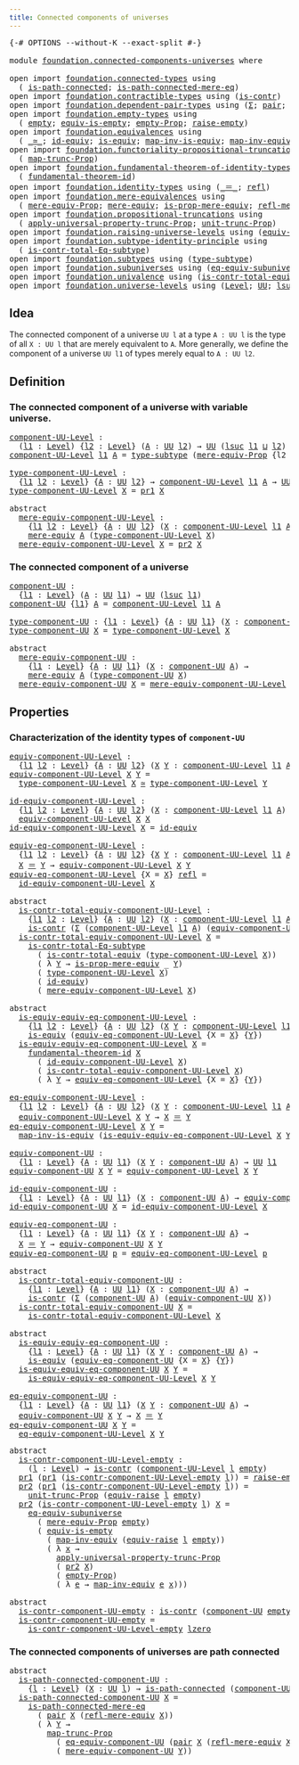 ```yaml
---
title: Connected components of universes
---
```


<pre class="Agda"><a id="59" class="Symbol">{-#</a> <a id="63" class="Keyword">OPTIONS</a> <a id="71" class="Pragma">--without-K</a> <a id="83" class="Pragma">--exact-split</a> <a id="97" class="Symbol">#-}</a>

<a id="102" class="Keyword">module</a> <a id="109" href="foundation.connected-components-universes.html" class="Module">foundation.connected-components-universes</a> <a id="151" class="Keyword">where</a>

<a id="158" class="Keyword">open</a> <a id="163" class="Keyword">import</a> <a id="170" href="foundation.connected-types.html" class="Module">foundation.connected-types</a> <a id="197" class="Keyword">using</a>
  <a id="205" class="Symbol">(</a> <a id="207" href="foundation.connected-types.html#1757" class="Function">is-path-connected</a><a id="224" class="Symbol">;</a> <a id="226" href="foundation.connected-types.html#2360" class="Function">is-path-connected-mere-eq</a><a id="251" class="Symbol">)</a>
<a id="253" class="Keyword">open</a> <a id="258" class="Keyword">import</a> <a id="265" href="foundation.contractible-types.html" class="Module">foundation.contractible-types</a> <a id="295" class="Keyword">using</a> <a id="301" class="Symbol">(</a><a id="302" href="foundation-core.contractible-types.html#1006" class="Function">is-contr</a><a id="310" class="Symbol">)</a>
<a id="312" class="Keyword">open</a> <a id="317" class="Keyword">import</a> <a id="324" href="foundation.dependent-pair-types.html" class="Module">foundation.dependent-pair-types</a> <a id="356" class="Keyword">using</a> <a id="362" class="Symbol">(</a><a id="363" href="foundation-core.dependent-pair-types.html#515" class="Record">Σ</a><a id="364" class="Symbol">;</a> <a id="366" href="foundation-core.dependent-pair-types.html#588" class="InductiveConstructor">pair</a><a id="370" class="Symbol">;</a> <a id="372" href="foundation-core.dependent-pair-types.html#605" class="Field">pr1</a><a id="375" class="Symbol">;</a> <a id="377" href="foundation-core.dependent-pair-types.html#617" class="Field">pr2</a><a id="380" class="Symbol">)</a>
<a id="382" class="Keyword">open</a> <a id="387" class="Keyword">import</a> <a id="394" href="foundation.empty-types.html" class="Module">foundation.empty-types</a> <a id="417" class="Keyword">using</a>
  <a id="425" class="Symbol">(</a> <a id="427" href="foundation-core.empty-types.html#1057" class="Datatype">empty</a><a id="432" class="Symbol">;</a> <a id="434" href="foundation-core.empty-types.html#2113" class="Function">equiv-is-empty</a><a id="448" class="Symbol">;</a> <a id="450" href="foundation-core.empty-types.html#2427" class="Function">empty-Prop</a><a id="460" class="Symbol">;</a> <a id="462" href="foundation.empty-types.html#1462" class="Function">raise-empty</a><a id="473" class="Symbol">)</a>
<a id="475" class="Keyword">open</a> <a id="480" class="Keyword">import</a> <a id="487" href="foundation.equivalences.html" class="Module">foundation.equivalences</a> <a id="511" class="Keyword">using</a>
  <a id="519" class="Symbol">(</a> <a id="521" href="foundation-core.equivalences.html#1621" class="Function Operator">_≃_</a><a id="524" class="Symbol">;</a> <a id="526" href="foundation-core.equivalences.html#2494" class="Function">id-equiv</a><a id="534" class="Symbol">;</a> <a id="536" href="foundation-core.equivalences.html#1556" class="Function">is-equiv</a><a id="544" class="Symbol">;</a> <a id="546" href="foundation-core.equivalences.html#4187" class="Function">map-inv-is-equiv</a><a id="562" class="Symbol">;</a> <a id="564" href="foundation-core.equivalences.html#5036" class="Function">map-inv-equiv</a><a id="577" class="Symbol">)</a>
<a id="579" class="Keyword">open</a> <a id="584" class="Keyword">import</a> <a id="591" href="foundation.functoriality-propositional-truncation.html" class="Module">foundation.functoriality-propositional-truncation</a> <a id="641" class="Keyword">using</a>
  <a id="649" class="Symbol">(</a> <a id="651" href="foundation.functoriality-propositional-truncation.html#1456" class="Function">map-trunc-Prop</a><a id="665" class="Symbol">)</a>
<a id="667" class="Keyword">open</a> <a id="672" class="Keyword">import</a> <a id="679" href="foundation.fundamental-theorem-of-identity-types.html" class="Module">foundation.fundamental-theorem-of-identity-types</a> <a id="728" class="Keyword">using</a>
  <a id="736" class="Symbol">(</a> <a id="738" href="foundation-core.fundamental-theorem-of-identity-types.html#1904" class="Function">fundamental-theorem-id</a><a id="760" class="Symbol">)</a>
<a id="762" class="Keyword">open</a> <a id="767" class="Keyword">import</a> <a id="774" href="foundation.identity-types.html" class="Module">foundation.identity-types</a> <a id="800" class="Keyword">using</a> <a id="806" class="Symbol">(</a><a id="807" href="foundation-core.identity-types.html#1865" class="Function Operator">_＝_</a><a id="810" class="Symbol">;</a> <a id="812" href="foundation-core.identity-types.html#1820" class="InductiveConstructor">refl</a><a id="816" class="Symbol">)</a>
<a id="818" class="Keyword">open</a> <a id="823" class="Keyword">import</a> <a id="830" href="foundation.mere-equivalences.html" class="Module">foundation.mere-equivalences</a> <a id="859" class="Keyword">using</a>
  <a id="867" class="Symbol">(</a> <a id="869" href="foundation.mere-equivalences.html#1301" class="Function">mere-equiv-Prop</a><a id="884" class="Symbol">;</a> <a id="886" href="foundation.mere-equivalences.html#1415" class="Function">mere-equiv</a><a id="896" class="Symbol">;</a> <a id="898" href="foundation.mere-equivalences.html#1538" class="Function">is-prop-mere-equiv</a><a id="916" class="Symbol">;</a> <a id="918" href="foundation.mere-equivalences.html#1771" class="Function">refl-mere-equiv</a><a id="933" class="Symbol">)</a>
<a id="935" class="Keyword">open</a> <a id="940" class="Keyword">import</a> <a id="947" href="foundation.propositional-truncations.html" class="Module">foundation.propositional-truncations</a> <a id="984" class="Keyword">using</a>
  <a id="992" class="Symbol">(</a> <a id="994" href="foundation.propositional-truncations.html#5611" class="Function">apply-universal-property-trunc-Prop</a><a id="1029" class="Symbol">;</a> <a id="1031" href="foundation.propositional-truncations.html#2132" class="Function">unit-trunc-Prop</a><a id="1046" class="Symbol">)</a>
<a id="1048" class="Keyword">open</a> <a id="1053" class="Keyword">import</a> <a id="1060" href="foundation.raising-universe-levels.html" class="Module">foundation.raising-universe-levels</a> <a id="1095" class="Keyword">using</a> <a id="1101" class="Symbol">(</a><a id="1102" href="foundation.raising-universe-levels.html#1550" class="Function">equiv-raise</a><a id="1113" class="Symbol">)</a>
<a id="1115" class="Keyword">open</a> <a id="1120" class="Keyword">import</a> <a id="1127" href="foundation.subtype-identity-principle.html" class="Module">foundation.subtype-identity-principle</a> <a id="1165" class="Keyword">using</a>
  <a id="1173" class="Symbol">(</a> <a id="1175" href="foundation-core.subtype-identity-principle.html#1586" class="Function">is-contr-total-Eq-subtype</a><a id="1200" class="Symbol">)</a>
<a id="1202" class="Keyword">open</a> <a id="1207" class="Keyword">import</a> <a id="1214" href="foundation.subtypes.html" class="Module">foundation.subtypes</a> <a id="1234" class="Keyword">using</a> <a id="1240" class="Symbol">(</a><a id="1241" href="foundation-core.subtypes.html#2555" class="Function">type-subtype</a><a id="1253" class="Symbol">)</a>
<a id="1255" class="Keyword">open</a> <a id="1260" class="Keyword">import</a> <a id="1267" href="foundation.subuniverses.html" class="Module">foundation.subuniverses</a> <a id="1291" class="Keyword">using</a> <a id="1297" class="Symbol">(</a><a id="1298" href="foundation.subuniverses.html#3975" class="Function">eq-equiv-subuniverse</a><a id="1318" class="Symbol">)</a>
<a id="1320" class="Keyword">open</a> <a id="1325" class="Keyword">import</a> <a id="1332" href="foundation.univalence.html" class="Module">foundation.univalence</a> <a id="1354" class="Keyword">using</a> <a id="1360" class="Symbol">(</a><a id="1361" href="foundation-core.univalence.html#2403" class="Function">is-contr-total-equiv</a><a id="1381" class="Symbol">)</a>
<a id="1383" class="Keyword">open</a> <a id="1388" class="Keyword">import</a> <a id="1395" href="foundation.universe-levels.html" class="Module">foundation.universe-levels</a> <a id="1422" class="Keyword">using</a> <a id="1428" class="Symbol">(</a><a id="1429" href="Agda.Primitive.html#597" class="Postulate">Level</a><a id="1434" class="Symbol">;</a> <a id="1436" href="foundation-core.universe-levels.html#235" class="Primitive">UU</a><a id="1438" class="Symbol">;</a> <a id="1440" href="Agda.Primitive.html#780" class="Primitive">lsuc</a><a id="1444" class="Symbol">;</a> <a id="1446" href="Agda.Primitive.html#810" class="Primitive Operator">_⊔_</a><a id="1449" class="Symbol">;</a> <a id="1451" href="Agda.Primitive.html#764" class="Primitive">lzero</a><a id="1456" class="Symbol">)</a>
</pre>
## Idea

The connected component of a universe `UU l` at a type `A : UU l` is the type of all `X : UU l` that are merely equivalent to `A`. More generally, we define the component of a universe `UU l1` of types merely equal to `A : UU l2`.

## Definition

### The connected component of a universe with variable universe.

<pre class="Agda"><a id="component-UU-Level"></a><a id="1794" href="foundation.connected-components-universes.html#1794" class="Function">component-UU-Level</a> <a id="1813" class="Symbol">:</a>
  <a id="1817" class="Symbol">(</a><a id="1818" href="foundation.connected-components-universes.html#1818" class="Bound">l1</a> <a id="1821" class="Symbol">:</a> <a id="1823" href="Agda.Primitive.html#597" class="Postulate">Level</a><a id="1828" class="Symbol">)</a> <a id="1830" class="Symbol">{</a><a id="1831" href="foundation.connected-components-universes.html#1831" class="Bound">l2</a> <a id="1834" class="Symbol">:</a> <a id="1836" href="Agda.Primitive.html#597" class="Postulate">Level</a><a id="1841" class="Symbol">}</a> <a id="1843" class="Symbol">(</a><a id="1844" href="foundation.connected-components-universes.html#1844" class="Bound">A</a> <a id="1846" class="Symbol">:</a> <a id="1848" href="foundation-core.universe-levels.html#235" class="Primitive">UU</a> <a id="1851" href="foundation.connected-components-universes.html#1831" class="Bound">l2</a><a id="1853" class="Symbol">)</a> <a id="1855" class="Symbol">→</a> <a id="1857" href="foundation-core.universe-levels.html#235" class="Primitive">UU</a> <a id="1860" class="Symbol">(</a><a id="1861" href="Agda.Primitive.html#780" class="Primitive">lsuc</a> <a id="1866" href="foundation.connected-components-universes.html#1818" class="Bound">l1</a> <a id="1869" href="Agda.Primitive.html#810" class="Primitive Operator">⊔</a> <a id="1871" href="foundation.connected-components-universes.html#1831" class="Bound">l2</a><a id="1873" class="Symbol">)</a>
<a id="1875" href="foundation.connected-components-universes.html#1794" class="Function">component-UU-Level</a> <a id="1894" href="foundation.connected-components-universes.html#1894" class="Bound">l1</a> <a id="1897" href="foundation.connected-components-universes.html#1897" class="Bound">A</a> <a id="1899" class="Symbol">=</a> <a id="1901" href="foundation-core.subtypes.html#2555" class="Function">type-subtype</a> <a id="1914" class="Symbol">(</a><a id="1915" href="foundation.mere-equivalences.html#1301" class="Function">mere-equiv-Prop</a> <a id="1931" class="Symbol">{</a><a id="1932" class="Argument">l2</a> <a id="1935" class="Symbol">=</a> <a id="1937" href="foundation.connected-components-universes.html#1894" class="Bound">l1</a><a id="1939" class="Symbol">}</a> <a id="1941" href="foundation.connected-components-universes.html#1897" class="Bound">A</a><a id="1942" class="Symbol">)</a>

<a id="type-component-UU-Level"></a><a id="1945" href="foundation.connected-components-universes.html#1945" class="Function">type-component-UU-Level</a> <a id="1969" class="Symbol">:</a>
  <a id="1973" class="Symbol">{</a><a id="1974" href="foundation.connected-components-universes.html#1974" class="Bound">l1</a> <a id="1977" href="foundation.connected-components-universes.html#1977" class="Bound">l2</a> <a id="1980" class="Symbol">:</a> <a id="1982" href="Agda.Primitive.html#597" class="Postulate">Level</a><a id="1987" class="Symbol">}</a> <a id="1989" class="Symbol">{</a><a id="1990" href="foundation.connected-components-universes.html#1990" class="Bound">A</a> <a id="1992" class="Symbol">:</a> <a id="1994" href="foundation-core.universe-levels.html#235" class="Primitive">UU</a> <a id="1997" href="foundation.connected-components-universes.html#1977" class="Bound">l2</a><a id="1999" class="Symbol">}</a> <a id="2001" class="Symbol">→</a> <a id="2003" href="foundation.connected-components-universes.html#1794" class="Function">component-UU-Level</a> <a id="2022" href="foundation.connected-components-universes.html#1974" class="Bound">l1</a> <a id="2025" href="foundation.connected-components-universes.html#1990" class="Bound">A</a> <a id="2027" class="Symbol">→</a> <a id="2029" href="foundation-core.universe-levels.html#235" class="Primitive">UU</a> <a id="2032" href="foundation.connected-components-universes.html#1974" class="Bound">l1</a>
<a id="2035" href="foundation.connected-components-universes.html#1945" class="Function">type-component-UU-Level</a> <a id="2059" href="foundation.connected-components-universes.html#2059" class="Bound">X</a> <a id="2061" class="Symbol">=</a> <a id="2063" href="foundation-core.dependent-pair-types.html#605" class="Field">pr1</a> <a id="2067" href="foundation.connected-components-universes.html#2059" class="Bound">X</a>

<a id="2070" class="Keyword">abstract</a>
  <a id="mere-equiv-component-UU-Level"></a><a id="2081" href="foundation.connected-components-universes.html#2081" class="Function">mere-equiv-component-UU-Level</a> <a id="2111" class="Symbol">:</a>
    <a id="2117" class="Symbol">{</a><a id="2118" href="foundation.connected-components-universes.html#2118" class="Bound">l1</a> <a id="2121" href="foundation.connected-components-universes.html#2121" class="Bound">l2</a> <a id="2124" class="Symbol">:</a> <a id="2126" href="Agda.Primitive.html#597" class="Postulate">Level</a><a id="2131" class="Symbol">}</a> <a id="2133" class="Symbol">{</a><a id="2134" href="foundation.connected-components-universes.html#2134" class="Bound">A</a> <a id="2136" class="Symbol">:</a> <a id="2138" href="foundation-core.universe-levels.html#235" class="Primitive">UU</a> <a id="2141" href="foundation.connected-components-universes.html#2121" class="Bound">l2</a><a id="2143" class="Symbol">}</a> <a id="2145" class="Symbol">(</a><a id="2146" href="foundation.connected-components-universes.html#2146" class="Bound">X</a> <a id="2148" class="Symbol">:</a> <a id="2150" href="foundation.connected-components-universes.html#1794" class="Function">component-UU-Level</a> <a id="2169" href="foundation.connected-components-universes.html#2118" class="Bound">l1</a> <a id="2172" href="foundation.connected-components-universes.html#2134" class="Bound">A</a><a id="2173" class="Symbol">)</a> <a id="2175" class="Symbol">→</a>
    <a id="2181" href="foundation.mere-equivalences.html#1415" class="Function">mere-equiv</a> <a id="2192" href="foundation.connected-components-universes.html#2134" class="Bound">A</a> <a id="2194" class="Symbol">(</a><a id="2195" href="foundation.connected-components-universes.html#1945" class="Function">type-component-UU-Level</a> <a id="2219" href="foundation.connected-components-universes.html#2146" class="Bound">X</a><a id="2220" class="Symbol">)</a>
  <a id="2224" href="foundation.connected-components-universes.html#2081" class="Function">mere-equiv-component-UU-Level</a> <a id="2254" href="foundation.connected-components-universes.html#2254" class="Bound">X</a> <a id="2256" class="Symbol">=</a> <a id="2258" href="foundation-core.dependent-pair-types.html#617" class="Field">pr2</a> <a id="2262" href="foundation.connected-components-universes.html#2254" class="Bound">X</a>
</pre>
### The connected component of a universe

<pre class="Agda"><a id="component-UU"></a><a id="2320" href="foundation.connected-components-universes.html#2320" class="Function">component-UU</a> <a id="2333" class="Symbol">:</a>
  <a id="2337" class="Symbol">{</a><a id="2338" href="foundation.connected-components-universes.html#2338" class="Bound">l1</a> <a id="2341" class="Symbol">:</a> <a id="2343" href="Agda.Primitive.html#597" class="Postulate">Level</a><a id="2348" class="Symbol">}</a> <a id="2350" class="Symbol">(</a><a id="2351" href="foundation.connected-components-universes.html#2351" class="Bound">A</a> <a id="2353" class="Symbol">:</a> <a id="2355" href="foundation-core.universe-levels.html#235" class="Primitive">UU</a> <a id="2358" href="foundation.connected-components-universes.html#2338" class="Bound">l1</a><a id="2360" class="Symbol">)</a> <a id="2362" class="Symbol">→</a> <a id="2364" href="foundation-core.universe-levels.html#235" class="Primitive">UU</a> <a id="2367" class="Symbol">(</a><a id="2368" href="Agda.Primitive.html#780" class="Primitive">lsuc</a> <a id="2373" href="foundation.connected-components-universes.html#2338" class="Bound">l1</a><a id="2375" class="Symbol">)</a>
<a id="2377" href="foundation.connected-components-universes.html#2320" class="Function">component-UU</a> <a id="2390" class="Symbol">{</a><a id="2391" href="foundation.connected-components-universes.html#2391" class="Bound">l1</a><a id="2393" class="Symbol">}</a> <a id="2395" href="foundation.connected-components-universes.html#2395" class="Bound">A</a> <a id="2397" class="Symbol">=</a> <a id="2399" href="foundation.connected-components-universes.html#1794" class="Function">component-UU-Level</a> <a id="2418" href="foundation.connected-components-universes.html#2391" class="Bound">l1</a> <a id="2421" href="foundation.connected-components-universes.html#2395" class="Bound">A</a>

<a id="type-component-UU"></a><a id="2424" href="foundation.connected-components-universes.html#2424" class="Function">type-component-UU</a> <a id="2442" class="Symbol">:</a> <a id="2444" class="Symbol">{</a><a id="2445" href="foundation.connected-components-universes.html#2445" class="Bound">l1</a> <a id="2448" class="Symbol">:</a> <a id="2450" href="Agda.Primitive.html#597" class="Postulate">Level</a><a id="2455" class="Symbol">}</a> <a id="2457" class="Symbol">{</a><a id="2458" href="foundation.connected-components-universes.html#2458" class="Bound">A</a> <a id="2460" class="Symbol">:</a> <a id="2462" href="foundation-core.universe-levels.html#235" class="Primitive">UU</a> <a id="2465" href="foundation.connected-components-universes.html#2445" class="Bound">l1</a><a id="2467" class="Symbol">}</a> <a id="2469" class="Symbol">(</a><a id="2470" href="foundation.connected-components-universes.html#2470" class="Bound">X</a> <a id="2472" class="Symbol">:</a> <a id="2474" href="foundation.connected-components-universes.html#2320" class="Function">component-UU</a> <a id="2487" href="foundation.connected-components-universes.html#2458" class="Bound">A</a><a id="2488" class="Symbol">)</a> <a id="2490" class="Symbol">→</a> <a id="2492" href="foundation-core.universe-levels.html#235" class="Primitive">UU</a> <a id="2495" href="foundation.connected-components-universes.html#2445" class="Bound">l1</a>
<a id="2498" href="foundation.connected-components-universes.html#2424" class="Function">type-component-UU</a> <a id="2516" href="foundation.connected-components-universes.html#2516" class="Bound">X</a> <a id="2518" class="Symbol">=</a> <a id="2520" href="foundation.connected-components-universes.html#1945" class="Function">type-component-UU-Level</a> <a id="2544" href="foundation.connected-components-universes.html#2516" class="Bound">X</a>

<a id="2547" class="Keyword">abstract</a>
  <a id="mere-equiv-component-UU"></a><a id="2558" href="foundation.connected-components-universes.html#2558" class="Function">mere-equiv-component-UU</a> <a id="2582" class="Symbol">:</a>
    <a id="2588" class="Symbol">{</a><a id="2589" href="foundation.connected-components-universes.html#2589" class="Bound">l1</a> <a id="2592" class="Symbol">:</a> <a id="2594" href="Agda.Primitive.html#597" class="Postulate">Level</a><a id="2599" class="Symbol">}</a> <a id="2601" class="Symbol">{</a><a id="2602" href="foundation.connected-components-universes.html#2602" class="Bound">A</a> <a id="2604" class="Symbol">:</a> <a id="2606" href="foundation-core.universe-levels.html#235" class="Primitive">UU</a> <a id="2609" href="foundation.connected-components-universes.html#2589" class="Bound">l1</a><a id="2611" class="Symbol">}</a> <a id="2613" class="Symbol">(</a><a id="2614" href="foundation.connected-components-universes.html#2614" class="Bound">X</a> <a id="2616" class="Symbol">:</a> <a id="2618" href="foundation.connected-components-universes.html#2320" class="Function">component-UU</a> <a id="2631" href="foundation.connected-components-universes.html#2602" class="Bound">A</a><a id="2632" class="Symbol">)</a> <a id="2634" class="Symbol">→</a>
    <a id="2640" href="foundation.mere-equivalences.html#1415" class="Function">mere-equiv</a> <a id="2651" href="foundation.connected-components-universes.html#2602" class="Bound">A</a> <a id="2653" class="Symbol">(</a><a id="2654" href="foundation.connected-components-universes.html#2424" class="Function">type-component-UU</a> <a id="2672" href="foundation.connected-components-universes.html#2614" class="Bound">X</a><a id="2673" class="Symbol">)</a>
  <a id="2677" href="foundation.connected-components-universes.html#2558" class="Function">mere-equiv-component-UU</a> <a id="2701" href="foundation.connected-components-universes.html#2701" class="Bound">X</a> <a id="2703" class="Symbol">=</a> <a id="2705" href="foundation.connected-components-universes.html#2081" class="Function">mere-equiv-component-UU-Level</a> <a id="2735" href="foundation.connected-components-universes.html#2701" class="Bound">X</a>
</pre>
## Properties

### Characterization of the identity types of `component-UU`

<pre class="Agda"><a id="equiv-component-UU-Level"></a><a id="2827" href="foundation.connected-components-universes.html#2827" class="Function">equiv-component-UU-Level</a> <a id="2852" class="Symbol">:</a>
  <a id="2856" class="Symbol">{</a><a id="2857" href="foundation.connected-components-universes.html#2857" class="Bound">l1</a> <a id="2860" href="foundation.connected-components-universes.html#2860" class="Bound">l2</a> <a id="2863" class="Symbol">:</a> <a id="2865" href="Agda.Primitive.html#597" class="Postulate">Level</a><a id="2870" class="Symbol">}</a> <a id="2872" class="Symbol">{</a><a id="2873" href="foundation.connected-components-universes.html#2873" class="Bound">A</a> <a id="2875" class="Symbol">:</a> <a id="2877" href="foundation-core.universe-levels.html#235" class="Primitive">UU</a> <a id="2880" href="foundation.connected-components-universes.html#2860" class="Bound">l2</a><a id="2882" class="Symbol">}</a> <a id="2884" class="Symbol">(</a><a id="2885" href="foundation.connected-components-universes.html#2885" class="Bound">X</a> <a id="2887" href="foundation.connected-components-universes.html#2887" class="Bound">Y</a> <a id="2889" class="Symbol">:</a> <a id="2891" href="foundation.connected-components-universes.html#1794" class="Function">component-UU-Level</a> <a id="2910" href="foundation.connected-components-universes.html#2857" class="Bound">l1</a> <a id="2913" href="foundation.connected-components-universes.html#2873" class="Bound">A</a><a id="2914" class="Symbol">)</a> <a id="2916" class="Symbol">→</a> <a id="2918" href="foundation-core.universe-levels.html#235" class="Primitive">UU</a> <a id="2921" href="foundation.connected-components-universes.html#2857" class="Bound">l1</a>
<a id="2924" href="foundation.connected-components-universes.html#2827" class="Function">equiv-component-UU-Level</a> <a id="2949" href="foundation.connected-components-universes.html#2949" class="Bound">X</a> <a id="2951" href="foundation.connected-components-universes.html#2951" class="Bound">Y</a> <a id="2953" class="Symbol">=</a>
  <a id="2957" href="foundation.connected-components-universes.html#1945" class="Function">type-component-UU-Level</a> <a id="2981" href="foundation.connected-components-universes.html#2949" class="Bound">X</a> <a id="2983" href="foundation-core.equivalences.html#1621" class="Function Operator">≃</a> <a id="2985" href="foundation.connected-components-universes.html#1945" class="Function">type-component-UU-Level</a> <a id="3009" href="foundation.connected-components-universes.html#2951" class="Bound">Y</a>

<a id="id-equiv-component-UU-Level"></a><a id="3012" href="foundation.connected-components-universes.html#3012" class="Function">id-equiv-component-UU-Level</a> <a id="3040" class="Symbol">:</a>
  <a id="3044" class="Symbol">{</a><a id="3045" href="foundation.connected-components-universes.html#3045" class="Bound">l1</a> <a id="3048" href="foundation.connected-components-universes.html#3048" class="Bound">l2</a> <a id="3051" class="Symbol">:</a> <a id="3053" href="Agda.Primitive.html#597" class="Postulate">Level</a><a id="3058" class="Symbol">}</a> <a id="3060" class="Symbol">{</a><a id="3061" href="foundation.connected-components-universes.html#3061" class="Bound">A</a> <a id="3063" class="Symbol">:</a> <a id="3065" href="foundation-core.universe-levels.html#235" class="Primitive">UU</a> <a id="3068" href="foundation.connected-components-universes.html#3048" class="Bound">l2</a><a id="3070" class="Symbol">}</a> <a id="3072" class="Symbol">(</a><a id="3073" href="foundation.connected-components-universes.html#3073" class="Bound">X</a> <a id="3075" class="Symbol">:</a> <a id="3077" href="foundation.connected-components-universes.html#1794" class="Function">component-UU-Level</a> <a id="3096" href="foundation.connected-components-universes.html#3045" class="Bound">l1</a> <a id="3099" href="foundation.connected-components-universes.html#3061" class="Bound">A</a><a id="3100" class="Symbol">)</a> <a id="3102" class="Symbol">→</a>
  <a id="3106" href="foundation.connected-components-universes.html#2827" class="Function">equiv-component-UU-Level</a> <a id="3131" href="foundation.connected-components-universes.html#3073" class="Bound">X</a> <a id="3133" href="foundation.connected-components-universes.html#3073" class="Bound">X</a>
<a id="3135" href="foundation.connected-components-universes.html#3012" class="Function">id-equiv-component-UU-Level</a> <a id="3163" href="foundation.connected-components-universes.html#3163" class="Bound">X</a> <a id="3165" class="Symbol">=</a> <a id="3167" href="foundation-core.equivalences.html#2494" class="Function">id-equiv</a>

<a id="equiv-eq-component-UU-Level"></a><a id="3177" href="foundation.connected-components-universes.html#3177" class="Function">equiv-eq-component-UU-Level</a> <a id="3205" class="Symbol">:</a>
  <a id="3209" class="Symbol">{</a><a id="3210" href="foundation.connected-components-universes.html#3210" class="Bound">l1</a> <a id="3213" href="foundation.connected-components-universes.html#3213" class="Bound">l2</a> <a id="3216" class="Symbol">:</a> <a id="3218" href="Agda.Primitive.html#597" class="Postulate">Level</a><a id="3223" class="Symbol">}</a> <a id="3225" class="Symbol">{</a><a id="3226" href="foundation.connected-components-universes.html#3226" class="Bound">A</a> <a id="3228" class="Symbol">:</a> <a id="3230" href="foundation-core.universe-levels.html#235" class="Primitive">UU</a> <a id="3233" href="foundation.connected-components-universes.html#3213" class="Bound">l2</a><a id="3235" class="Symbol">}</a> <a id="3237" class="Symbol">{</a><a id="3238" href="foundation.connected-components-universes.html#3238" class="Bound">X</a> <a id="3240" href="foundation.connected-components-universes.html#3240" class="Bound">Y</a> <a id="3242" class="Symbol">:</a> <a id="3244" href="foundation.connected-components-universes.html#1794" class="Function">component-UU-Level</a> <a id="3263" href="foundation.connected-components-universes.html#3210" class="Bound">l1</a> <a id="3266" href="foundation.connected-components-universes.html#3226" class="Bound">A</a><a id="3267" class="Symbol">}</a> <a id="3269" class="Symbol">→</a>
  <a id="3273" href="foundation.connected-components-universes.html#3238" class="Bound">X</a> <a id="3275" href="foundation-core.identity-types.html#1865" class="Function Operator">＝</a> <a id="3277" href="foundation.connected-components-universes.html#3240" class="Bound">Y</a> <a id="3279" class="Symbol">→</a> <a id="3281" href="foundation.connected-components-universes.html#2827" class="Function">equiv-component-UU-Level</a> <a id="3306" href="foundation.connected-components-universes.html#3238" class="Bound">X</a> <a id="3308" href="foundation.connected-components-universes.html#3240" class="Bound">Y</a>
<a id="3310" href="foundation.connected-components-universes.html#3177" class="Function">equiv-eq-component-UU-Level</a> <a id="3338" class="Symbol">{</a><a id="3339" class="Argument">X</a> <a id="3341" class="Symbol">=</a> <a id="3343" href="foundation.connected-components-universes.html#3343" class="Bound">X</a><a id="3344" class="Symbol">}</a> <a id="3346" href="foundation-core.identity-types.html#1820" class="InductiveConstructor">refl</a> <a id="3351" class="Symbol">=</a>
  <a id="3355" href="foundation.connected-components-universes.html#3012" class="Function">id-equiv-component-UU-Level</a> <a id="3383" href="foundation.connected-components-universes.html#3343" class="Bound">X</a>

<a id="3386" class="Keyword">abstract</a>
  <a id="is-contr-total-equiv-component-UU-Level"></a><a id="3397" href="foundation.connected-components-universes.html#3397" class="Function">is-contr-total-equiv-component-UU-Level</a> <a id="3437" class="Symbol">:</a>
    <a id="3443" class="Symbol">{</a><a id="3444" href="foundation.connected-components-universes.html#3444" class="Bound">l1</a> <a id="3447" href="foundation.connected-components-universes.html#3447" class="Bound">l2</a> <a id="3450" class="Symbol">:</a> <a id="3452" href="Agda.Primitive.html#597" class="Postulate">Level</a><a id="3457" class="Symbol">}</a> <a id="3459" class="Symbol">{</a><a id="3460" href="foundation.connected-components-universes.html#3460" class="Bound">A</a> <a id="3462" class="Symbol">:</a> <a id="3464" href="foundation-core.universe-levels.html#235" class="Primitive">UU</a> <a id="3467" href="foundation.connected-components-universes.html#3447" class="Bound">l2</a><a id="3469" class="Symbol">}</a> <a id="3471" class="Symbol">(</a><a id="3472" href="foundation.connected-components-universes.html#3472" class="Bound">X</a> <a id="3474" class="Symbol">:</a> <a id="3476" href="foundation.connected-components-universes.html#1794" class="Function">component-UU-Level</a> <a id="3495" href="foundation.connected-components-universes.html#3444" class="Bound">l1</a> <a id="3498" href="foundation.connected-components-universes.html#3460" class="Bound">A</a><a id="3499" class="Symbol">)</a> <a id="3501" class="Symbol">→</a>
    <a id="3507" href="foundation-core.contractible-types.html#1006" class="Function">is-contr</a> <a id="3516" class="Symbol">(</a><a id="3517" href="foundation-core.dependent-pair-types.html#515" class="Record">Σ</a> <a id="3519" class="Symbol">(</a><a id="3520" href="foundation.connected-components-universes.html#1794" class="Function">component-UU-Level</a> <a id="3539" href="foundation.connected-components-universes.html#3444" class="Bound">l1</a> <a id="3542" href="foundation.connected-components-universes.html#3460" class="Bound">A</a><a id="3543" class="Symbol">)</a> <a id="3545" class="Symbol">(</a><a id="3546" href="foundation.connected-components-universes.html#2827" class="Function">equiv-component-UU-Level</a> <a id="3571" href="foundation.connected-components-universes.html#3472" class="Bound">X</a><a id="3572" class="Symbol">))</a>
  <a id="3577" href="foundation.connected-components-universes.html#3397" class="Function">is-contr-total-equiv-component-UU-Level</a> <a id="3617" href="foundation.connected-components-universes.html#3617" class="Bound">X</a> <a id="3619" class="Symbol">=</a>
    <a id="3625" href="foundation-core.subtype-identity-principle.html#1586" class="Function">is-contr-total-Eq-subtype</a>
      <a id="3657" class="Symbol">(</a> <a id="3659" href="foundation-core.univalence.html#2403" class="Function">is-contr-total-equiv</a> <a id="3680" class="Symbol">(</a><a id="3681" href="foundation.connected-components-universes.html#1945" class="Function">type-component-UU-Level</a> <a id="3705" href="foundation.connected-components-universes.html#3617" class="Bound">X</a><a id="3706" class="Symbol">))</a>
      <a id="3715" class="Symbol">(</a> <a id="3717" class="Symbol">λ</a> <a id="3719" href="foundation.connected-components-universes.html#3719" class="Bound">Y</a> <a id="3721" class="Symbol">→</a> <a id="3723" href="foundation.mere-equivalences.html#1538" class="Function">is-prop-mere-equiv</a> <a id="3742" class="Symbol">_</a> <a id="3744" href="foundation.connected-components-universes.html#3719" class="Bound">Y</a><a id="3745" class="Symbol">)</a>
      <a id="3753" class="Symbol">(</a> <a id="3755" href="foundation.connected-components-universes.html#1945" class="Function">type-component-UU-Level</a> <a id="3779" href="foundation.connected-components-universes.html#3617" class="Bound">X</a><a id="3780" class="Symbol">)</a>
      <a id="3788" class="Symbol">(</a> <a id="3790" href="foundation-core.equivalences.html#2494" class="Function">id-equiv</a><a id="3798" class="Symbol">)</a>
      <a id="3806" class="Symbol">(</a> <a id="3808" href="foundation.connected-components-universes.html#2081" class="Function">mere-equiv-component-UU-Level</a> <a id="3838" href="foundation.connected-components-universes.html#3617" class="Bound">X</a><a id="3839" class="Symbol">)</a>

<a id="3842" class="Keyword">abstract</a>
  <a id="is-equiv-equiv-eq-component-UU-Level"></a><a id="3853" href="foundation.connected-components-universes.html#3853" class="Function">is-equiv-equiv-eq-component-UU-Level</a> <a id="3890" class="Symbol">:</a>
    <a id="3896" class="Symbol">{</a><a id="3897" href="foundation.connected-components-universes.html#3897" class="Bound">l1</a> <a id="3900" href="foundation.connected-components-universes.html#3900" class="Bound">l2</a> <a id="3903" class="Symbol">:</a> <a id="3905" href="Agda.Primitive.html#597" class="Postulate">Level</a><a id="3910" class="Symbol">}</a> <a id="3912" class="Symbol">{</a><a id="3913" href="foundation.connected-components-universes.html#3913" class="Bound">A</a> <a id="3915" class="Symbol">:</a> <a id="3917" href="foundation-core.universe-levels.html#235" class="Primitive">UU</a> <a id="3920" href="foundation.connected-components-universes.html#3900" class="Bound">l2</a><a id="3922" class="Symbol">}</a> <a id="3924" class="Symbol">(</a><a id="3925" href="foundation.connected-components-universes.html#3925" class="Bound">X</a> <a id="3927" href="foundation.connected-components-universes.html#3927" class="Bound">Y</a> <a id="3929" class="Symbol">:</a> <a id="3931" href="foundation.connected-components-universes.html#1794" class="Function">component-UU-Level</a> <a id="3950" href="foundation.connected-components-universes.html#3897" class="Bound">l1</a> <a id="3953" href="foundation.connected-components-universes.html#3913" class="Bound">A</a><a id="3954" class="Symbol">)</a> <a id="3956" class="Symbol">→</a>
    <a id="3962" href="foundation-core.equivalences.html#1556" class="Function">is-equiv</a> <a id="3971" class="Symbol">(</a><a id="3972" href="foundation.connected-components-universes.html#3177" class="Function">equiv-eq-component-UU-Level</a> <a id="4000" class="Symbol">{</a><a id="4001" class="Argument">X</a> <a id="4003" class="Symbol">=</a> <a id="4005" href="foundation.connected-components-universes.html#3925" class="Bound">X</a><a id="4006" class="Symbol">}</a> <a id="4008" class="Symbol">{</a><a id="4009" href="foundation.connected-components-universes.html#3927" class="Bound">Y</a><a id="4010" class="Symbol">})</a>
  <a id="4015" href="foundation.connected-components-universes.html#3853" class="Function">is-equiv-equiv-eq-component-UU-Level</a> <a id="4052" href="foundation.connected-components-universes.html#4052" class="Bound">X</a> <a id="4054" class="Symbol">=</a>
    <a id="4060" href="foundation-core.fundamental-theorem-of-identity-types.html#1904" class="Function">fundamental-theorem-id</a> <a id="4083" href="foundation.connected-components-universes.html#4052" class="Bound">X</a>
      <a id="4091" class="Symbol">(</a> <a id="4093" href="foundation.connected-components-universes.html#3012" class="Function">id-equiv-component-UU-Level</a> <a id="4121" href="foundation.connected-components-universes.html#4052" class="Bound">X</a><a id="4122" class="Symbol">)</a>
      <a id="4130" class="Symbol">(</a> <a id="4132" href="foundation.connected-components-universes.html#3397" class="Function">is-contr-total-equiv-component-UU-Level</a> <a id="4172" href="foundation.connected-components-universes.html#4052" class="Bound">X</a><a id="4173" class="Symbol">)</a>
      <a id="4181" class="Symbol">(</a> <a id="4183" class="Symbol">λ</a> <a id="4185" href="foundation.connected-components-universes.html#4185" class="Bound">Y</a> <a id="4187" class="Symbol">→</a> <a id="4189" href="foundation.connected-components-universes.html#3177" class="Function">equiv-eq-component-UU-Level</a> <a id="4217" class="Symbol">{</a><a id="4218" class="Argument">X</a> <a id="4220" class="Symbol">=</a> <a id="4222" href="foundation.connected-components-universes.html#4052" class="Bound">X</a><a id="4223" class="Symbol">}</a> <a id="4225" class="Symbol">{</a><a id="4226" href="foundation.connected-components-universes.html#4185" class="Bound">Y</a><a id="4227" class="Symbol">})</a>

<a id="eq-equiv-component-UU-Level"></a><a id="4231" href="foundation.connected-components-universes.html#4231" class="Function">eq-equiv-component-UU-Level</a> <a id="4259" class="Symbol">:</a>
  <a id="4263" class="Symbol">{</a><a id="4264" href="foundation.connected-components-universes.html#4264" class="Bound">l1</a> <a id="4267" href="foundation.connected-components-universes.html#4267" class="Bound">l2</a> <a id="4270" class="Symbol">:</a> <a id="4272" href="Agda.Primitive.html#597" class="Postulate">Level</a><a id="4277" class="Symbol">}</a> <a id="4279" class="Symbol">{</a><a id="4280" href="foundation.connected-components-universes.html#4280" class="Bound">A</a> <a id="4282" class="Symbol">:</a> <a id="4284" href="foundation-core.universe-levels.html#235" class="Primitive">UU</a> <a id="4287" href="foundation.connected-components-universes.html#4267" class="Bound">l2</a><a id="4289" class="Symbol">}</a> <a id="4291" class="Symbol">(</a><a id="4292" href="foundation.connected-components-universes.html#4292" class="Bound">X</a> <a id="4294" href="foundation.connected-components-universes.html#4294" class="Bound">Y</a> <a id="4296" class="Symbol">:</a> <a id="4298" href="foundation.connected-components-universes.html#1794" class="Function">component-UU-Level</a> <a id="4317" href="foundation.connected-components-universes.html#4264" class="Bound">l1</a> <a id="4320" href="foundation.connected-components-universes.html#4280" class="Bound">A</a><a id="4321" class="Symbol">)</a> <a id="4323" class="Symbol">→</a>
  <a id="4327" href="foundation.connected-components-universes.html#2827" class="Function">equiv-component-UU-Level</a> <a id="4352" href="foundation.connected-components-universes.html#4292" class="Bound">X</a> <a id="4354" href="foundation.connected-components-universes.html#4294" class="Bound">Y</a> <a id="4356" class="Symbol">→</a> <a id="4358" href="foundation.connected-components-universes.html#4292" class="Bound">X</a> <a id="4360" href="foundation-core.identity-types.html#1865" class="Function Operator">＝</a> <a id="4362" href="foundation.connected-components-universes.html#4294" class="Bound">Y</a>
<a id="4364" href="foundation.connected-components-universes.html#4231" class="Function">eq-equiv-component-UU-Level</a> <a id="4392" href="foundation.connected-components-universes.html#4392" class="Bound">X</a> <a id="4394" href="foundation.connected-components-universes.html#4394" class="Bound">Y</a> <a id="4396" class="Symbol">=</a>
  <a id="4400" href="foundation-core.equivalences.html#4187" class="Function">map-inv-is-equiv</a> <a id="4417" class="Symbol">(</a><a id="4418" href="foundation.connected-components-universes.html#3853" class="Function">is-equiv-equiv-eq-component-UU-Level</a> <a id="4455" href="foundation.connected-components-universes.html#4392" class="Bound">X</a> <a id="4457" href="foundation.connected-components-universes.html#4394" class="Bound">Y</a><a id="4458" class="Symbol">)</a>

<a id="equiv-component-UU"></a><a id="4461" href="foundation.connected-components-universes.html#4461" class="Function">equiv-component-UU</a> <a id="4480" class="Symbol">:</a>
  <a id="4484" class="Symbol">{</a><a id="4485" href="foundation.connected-components-universes.html#4485" class="Bound">l1</a> <a id="4488" class="Symbol">:</a> <a id="4490" href="Agda.Primitive.html#597" class="Postulate">Level</a><a id="4495" class="Symbol">}</a> <a id="4497" class="Symbol">{</a><a id="4498" href="foundation.connected-components-universes.html#4498" class="Bound">A</a> <a id="4500" class="Symbol">:</a> <a id="4502" href="foundation-core.universe-levels.html#235" class="Primitive">UU</a> <a id="4505" href="foundation.connected-components-universes.html#4485" class="Bound">l1</a><a id="4507" class="Symbol">}</a> <a id="4509" class="Symbol">(</a><a id="4510" href="foundation.connected-components-universes.html#4510" class="Bound">X</a> <a id="4512" href="foundation.connected-components-universes.html#4512" class="Bound">Y</a> <a id="4514" class="Symbol">:</a> <a id="4516" href="foundation.connected-components-universes.html#2320" class="Function">component-UU</a> <a id="4529" href="foundation.connected-components-universes.html#4498" class="Bound">A</a><a id="4530" class="Symbol">)</a> <a id="4532" class="Symbol">→</a> <a id="4534" href="foundation-core.universe-levels.html#235" class="Primitive">UU</a> <a id="4537" href="foundation.connected-components-universes.html#4485" class="Bound">l1</a>
<a id="4540" href="foundation.connected-components-universes.html#4461" class="Function">equiv-component-UU</a> <a id="4559" href="foundation.connected-components-universes.html#4559" class="Bound">X</a> <a id="4561" href="foundation.connected-components-universes.html#4561" class="Bound">Y</a> <a id="4563" class="Symbol">=</a> <a id="4565" href="foundation.connected-components-universes.html#2827" class="Function">equiv-component-UU-Level</a> <a id="4590" href="foundation.connected-components-universes.html#4559" class="Bound">X</a> <a id="4592" href="foundation.connected-components-universes.html#4561" class="Bound">Y</a>

<a id="id-equiv-component-UU"></a><a id="4595" href="foundation.connected-components-universes.html#4595" class="Function">id-equiv-component-UU</a> <a id="4617" class="Symbol">:</a>
  <a id="4621" class="Symbol">{</a><a id="4622" href="foundation.connected-components-universes.html#4622" class="Bound">l1</a> <a id="4625" class="Symbol">:</a> <a id="4627" href="Agda.Primitive.html#597" class="Postulate">Level</a><a id="4632" class="Symbol">}</a> <a id="4634" class="Symbol">{</a><a id="4635" href="foundation.connected-components-universes.html#4635" class="Bound">A</a> <a id="4637" class="Symbol">:</a> <a id="4639" href="foundation-core.universe-levels.html#235" class="Primitive">UU</a> <a id="4642" href="foundation.connected-components-universes.html#4622" class="Bound">l1</a><a id="4644" class="Symbol">}</a> <a id="4646" class="Symbol">(</a><a id="4647" href="foundation.connected-components-universes.html#4647" class="Bound">X</a> <a id="4649" class="Symbol">:</a> <a id="4651" href="foundation.connected-components-universes.html#2320" class="Function">component-UU</a> <a id="4664" href="foundation.connected-components-universes.html#4635" class="Bound">A</a><a id="4665" class="Symbol">)</a> <a id="4667" class="Symbol">→</a> <a id="4669" href="foundation.connected-components-universes.html#4461" class="Function">equiv-component-UU</a> <a id="4688" href="foundation.connected-components-universes.html#4647" class="Bound">X</a> <a id="4690" href="foundation.connected-components-universes.html#4647" class="Bound">X</a>
<a id="4692" href="foundation.connected-components-universes.html#4595" class="Function">id-equiv-component-UU</a> <a id="4714" href="foundation.connected-components-universes.html#4714" class="Bound">X</a> <a id="4716" class="Symbol">=</a> <a id="4718" href="foundation.connected-components-universes.html#3012" class="Function">id-equiv-component-UU-Level</a> <a id="4746" href="foundation.connected-components-universes.html#4714" class="Bound">X</a>

<a id="equiv-eq-component-UU"></a><a id="4749" href="foundation.connected-components-universes.html#4749" class="Function">equiv-eq-component-UU</a> <a id="4771" class="Symbol">:</a>
  <a id="4775" class="Symbol">{</a><a id="4776" href="foundation.connected-components-universes.html#4776" class="Bound">l1</a> <a id="4779" class="Symbol">:</a> <a id="4781" href="Agda.Primitive.html#597" class="Postulate">Level</a><a id="4786" class="Symbol">}</a> <a id="4788" class="Symbol">{</a><a id="4789" href="foundation.connected-components-universes.html#4789" class="Bound">A</a> <a id="4791" class="Symbol">:</a> <a id="4793" href="foundation-core.universe-levels.html#235" class="Primitive">UU</a> <a id="4796" href="foundation.connected-components-universes.html#4776" class="Bound">l1</a><a id="4798" class="Symbol">}</a> <a id="4800" class="Symbol">{</a><a id="4801" href="foundation.connected-components-universes.html#4801" class="Bound">X</a> <a id="4803" href="foundation.connected-components-universes.html#4803" class="Bound">Y</a> <a id="4805" class="Symbol">:</a> <a id="4807" href="foundation.connected-components-universes.html#2320" class="Function">component-UU</a> <a id="4820" href="foundation.connected-components-universes.html#4789" class="Bound">A</a><a id="4821" class="Symbol">}</a> <a id="4823" class="Symbol">→</a>
  <a id="4827" href="foundation.connected-components-universes.html#4801" class="Bound">X</a> <a id="4829" href="foundation-core.identity-types.html#1865" class="Function Operator">＝</a> <a id="4831" href="foundation.connected-components-universes.html#4803" class="Bound">Y</a> <a id="4833" class="Symbol">→</a> <a id="4835" href="foundation.connected-components-universes.html#4461" class="Function">equiv-component-UU</a> <a id="4854" href="foundation.connected-components-universes.html#4801" class="Bound">X</a> <a id="4856" href="foundation.connected-components-universes.html#4803" class="Bound">Y</a>
<a id="4858" href="foundation.connected-components-universes.html#4749" class="Function">equiv-eq-component-UU</a> <a id="4880" href="foundation.connected-components-universes.html#4880" class="Bound">p</a> <a id="4882" class="Symbol">=</a> <a id="4884" href="foundation.connected-components-universes.html#3177" class="Function">equiv-eq-component-UU-Level</a> <a id="4912" href="foundation.connected-components-universes.html#4880" class="Bound">p</a>

<a id="4915" class="Keyword">abstract</a>
  <a id="is-contr-total-equiv-component-UU"></a><a id="4926" href="foundation.connected-components-universes.html#4926" class="Function">is-contr-total-equiv-component-UU</a> <a id="4960" class="Symbol">:</a>
    <a id="4966" class="Symbol">{</a><a id="4967" href="foundation.connected-components-universes.html#4967" class="Bound">l1</a> <a id="4970" class="Symbol">:</a> <a id="4972" href="Agda.Primitive.html#597" class="Postulate">Level</a><a id="4977" class="Symbol">}</a> <a id="4979" class="Symbol">{</a><a id="4980" href="foundation.connected-components-universes.html#4980" class="Bound">A</a> <a id="4982" class="Symbol">:</a> <a id="4984" href="foundation-core.universe-levels.html#235" class="Primitive">UU</a> <a id="4987" href="foundation.connected-components-universes.html#4967" class="Bound">l1</a><a id="4989" class="Symbol">}</a> <a id="4991" class="Symbol">(</a><a id="4992" href="foundation.connected-components-universes.html#4992" class="Bound">X</a> <a id="4994" class="Symbol">:</a> <a id="4996" href="foundation.connected-components-universes.html#2320" class="Function">component-UU</a> <a id="5009" href="foundation.connected-components-universes.html#4980" class="Bound">A</a><a id="5010" class="Symbol">)</a> <a id="5012" class="Symbol">→</a>
    <a id="5018" href="foundation-core.contractible-types.html#1006" class="Function">is-contr</a> <a id="5027" class="Symbol">(</a><a id="5028" href="foundation-core.dependent-pair-types.html#515" class="Record">Σ</a> <a id="5030" class="Symbol">(</a><a id="5031" href="foundation.connected-components-universes.html#2320" class="Function">component-UU</a> <a id="5044" href="foundation.connected-components-universes.html#4980" class="Bound">A</a><a id="5045" class="Symbol">)</a> <a id="5047" class="Symbol">(</a><a id="5048" href="foundation.connected-components-universes.html#4461" class="Function">equiv-component-UU</a> <a id="5067" href="foundation.connected-components-universes.html#4992" class="Bound">X</a><a id="5068" class="Symbol">))</a>
  <a id="5073" href="foundation.connected-components-universes.html#4926" class="Function">is-contr-total-equiv-component-UU</a> <a id="5107" href="foundation.connected-components-universes.html#5107" class="Bound">X</a> <a id="5109" class="Symbol">=</a>
    <a id="5115" href="foundation.connected-components-universes.html#3397" class="Function">is-contr-total-equiv-component-UU-Level</a> <a id="5155" href="foundation.connected-components-universes.html#5107" class="Bound">X</a>

<a id="5158" class="Keyword">abstract</a>
  <a id="is-equiv-equiv-eq-component-UU"></a><a id="5169" href="foundation.connected-components-universes.html#5169" class="Function">is-equiv-equiv-eq-component-UU</a> <a id="5200" class="Symbol">:</a>
    <a id="5206" class="Symbol">{</a><a id="5207" href="foundation.connected-components-universes.html#5207" class="Bound">l1</a> <a id="5210" class="Symbol">:</a> <a id="5212" href="Agda.Primitive.html#597" class="Postulate">Level</a><a id="5217" class="Symbol">}</a> <a id="5219" class="Symbol">{</a><a id="5220" href="foundation.connected-components-universes.html#5220" class="Bound">A</a> <a id="5222" class="Symbol">:</a> <a id="5224" href="foundation-core.universe-levels.html#235" class="Primitive">UU</a> <a id="5227" href="foundation.connected-components-universes.html#5207" class="Bound">l1</a><a id="5229" class="Symbol">}</a> <a id="5231" class="Symbol">(</a><a id="5232" href="foundation.connected-components-universes.html#5232" class="Bound">X</a> <a id="5234" href="foundation.connected-components-universes.html#5234" class="Bound">Y</a> <a id="5236" class="Symbol">:</a> <a id="5238" href="foundation.connected-components-universes.html#2320" class="Function">component-UU</a> <a id="5251" href="foundation.connected-components-universes.html#5220" class="Bound">A</a><a id="5252" class="Symbol">)</a> <a id="5254" class="Symbol">→</a>
    <a id="5260" href="foundation-core.equivalences.html#1556" class="Function">is-equiv</a> <a id="5269" class="Symbol">(</a><a id="5270" href="foundation.connected-components-universes.html#4749" class="Function">equiv-eq-component-UU</a> <a id="5292" class="Symbol">{</a><a id="5293" class="Argument">X</a> <a id="5295" class="Symbol">=</a> <a id="5297" href="foundation.connected-components-universes.html#5232" class="Bound">X</a><a id="5298" class="Symbol">}</a> <a id="5300" class="Symbol">{</a><a id="5301" href="foundation.connected-components-universes.html#5234" class="Bound">Y</a><a id="5302" class="Symbol">})</a>
  <a id="5307" href="foundation.connected-components-universes.html#5169" class="Function">is-equiv-equiv-eq-component-UU</a> <a id="5338" href="foundation.connected-components-universes.html#5338" class="Bound">X</a> <a id="5340" href="foundation.connected-components-universes.html#5340" class="Bound">Y</a> <a id="5342" class="Symbol">=</a>
    <a id="5348" href="foundation.connected-components-universes.html#3853" class="Function">is-equiv-equiv-eq-component-UU-Level</a> <a id="5385" href="foundation.connected-components-universes.html#5338" class="Bound">X</a> <a id="5387" href="foundation.connected-components-universes.html#5340" class="Bound">Y</a>

<a id="eq-equiv-component-UU"></a><a id="5390" href="foundation.connected-components-universes.html#5390" class="Function">eq-equiv-component-UU</a> <a id="5412" class="Symbol">:</a>
  <a id="5416" class="Symbol">{</a><a id="5417" href="foundation.connected-components-universes.html#5417" class="Bound">l1</a> <a id="5420" class="Symbol">:</a> <a id="5422" href="Agda.Primitive.html#597" class="Postulate">Level</a><a id="5427" class="Symbol">}</a> <a id="5429" class="Symbol">{</a><a id="5430" href="foundation.connected-components-universes.html#5430" class="Bound">A</a> <a id="5432" class="Symbol">:</a> <a id="5434" href="foundation-core.universe-levels.html#235" class="Primitive">UU</a> <a id="5437" href="foundation.connected-components-universes.html#5417" class="Bound">l1</a><a id="5439" class="Symbol">}</a> <a id="5441" class="Symbol">(</a><a id="5442" href="foundation.connected-components-universes.html#5442" class="Bound">X</a> <a id="5444" href="foundation.connected-components-universes.html#5444" class="Bound">Y</a> <a id="5446" class="Symbol">:</a> <a id="5448" href="foundation.connected-components-universes.html#2320" class="Function">component-UU</a> <a id="5461" href="foundation.connected-components-universes.html#5430" class="Bound">A</a><a id="5462" class="Symbol">)</a> <a id="5464" class="Symbol">→</a>
  <a id="5468" href="foundation.connected-components-universes.html#4461" class="Function">equiv-component-UU</a> <a id="5487" href="foundation.connected-components-universes.html#5442" class="Bound">X</a> <a id="5489" href="foundation.connected-components-universes.html#5444" class="Bound">Y</a> <a id="5491" class="Symbol">→</a> <a id="5493" href="foundation.connected-components-universes.html#5442" class="Bound">X</a> <a id="5495" href="foundation-core.identity-types.html#1865" class="Function Operator">＝</a> <a id="5497" href="foundation.connected-components-universes.html#5444" class="Bound">Y</a>
<a id="5499" href="foundation.connected-components-universes.html#5390" class="Function">eq-equiv-component-UU</a> <a id="5521" href="foundation.connected-components-universes.html#5521" class="Bound">X</a> <a id="5523" href="foundation.connected-components-universes.html#5523" class="Bound">Y</a> <a id="5525" class="Symbol">=</a>
  <a id="5529" href="foundation.connected-components-universes.html#4231" class="Function">eq-equiv-component-UU-Level</a> <a id="5557" href="foundation.connected-components-universes.html#5521" class="Bound">X</a> <a id="5559" href="foundation.connected-components-universes.html#5523" class="Bound">Y</a>
</pre>
<pre class="Agda"><a id="5574" class="Keyword">abstract</a>
  <a id="is-contr-component-UU-Level-empty"></a><a id="5585" href="foundation.connected-components-universes.html#5585" class="Function">is-contr-component-UU-Level-empty</a> <a id="5619" class="Symbol">:</a>
    <a id="5625" class="Symbol">(</a><a id="5626" href="foundation.connected-components-universes.html#5626" class="Bound">l</a> <a id="5628" class="Symbol">:</a> <a id="5630" href="Agda.Primitive.html#597" class="Postulate">Level</a><a id="5635" class="Symbol">)</a> <a id="5637" class="Symbol">→</a> <a id="5639" href="foundation-core.contractible-types.html#1006" class="Function">is-contr</a> <a id="5648" class="Symbol">(</a><a id="5649" href="foundation.connected-components-universes.html#1794" class="Function">component-UU-Level</a> <a id="5668" href="foundation.connected-components-universes.html#5626" class="Bound">l</a> <a id="5670" href="foundation-core.empty-types.html#1057" class="Datatype">empty</a><a id="5675" class="Symbol">)</a>
  <a id="5679" href="foundation-core.dependent-pair-types.html#605" class="Field">pr1</a> <a id="5683" class="Symbol">(</a><a id="5684" href="foundation-core.dependent-pair-types.html#605" class="Field">pr1</a> <a id="5688" class="Symbol">(</a><a id="5689" href="foundation.connected-components-universes.html#5585" class="Function">is-contr-component-UU-Level-empty</a> <a id="5723" href="foundation.connected-components-universes.html#5723" class="Bound">l</a><a id="5724" class="Symbol">))</a> <a id="5727" class="Symbol">=</a> <a id="5729" href="foundation.empty-types.html#1462" class="Function">raise-empty</a> <a id="5741" href="foundation.connected-components-universes.html#5723" class="Bound">l</a>
  <a id="5745" href="foundation-core.dependent-pair-types.html#617" class="Field">pr2</a> <a id="5749" class="Symbol">(</a><a id="5750" href="foundation-core.dependent-pair-types.html#605" class="Field">pr1</a> <a id="5754" class="Symbol">(</a><a id="5755" href="foundation.connected-components-universes.html#5585" class="Function">is-contr-component-UU-Level-empty</a> <a id="5789" href="foundation.connected-components-universes.html#5789" class="Bound">l</a><a id="5790" class="Symbol">))</a> <a id="5793" class="Symbol">=</a>
    <a id="5799" href="foundation.propositional-truncations.html#2132" class="Function">unit-trunc-Prop</a> <a id="5815" class="Symbol">(</a><a id="5816" href="foundation.raising-universe-levels.html#1550" class="Function">equiv-raise</a> <a id="5828" href="foundation.connected-components-universes.html#5789" class="Bound">l</a> <a id="5830" href="foundation-core.empty-types.html#1057" class="Datatype">empty</a><a id="5835" class="Symbol">)</a>
  <a id="5839" href="foundation-core.dependent-pair-types.html#617" class="Field">pr2</a> <a id="5843" class="Symbol">(</a><a id="5844" href="foundation.connected-components-universes.html#5585" class="Function">is-contr-component-UU-Level-empty</a> <a id="5878" href="foundation.connected-components-universes.html#5878" class="Bound">l</a><a id="5879" class="Symbol">)</a> <a id="5881" href="foundation.connected-components-universes.html#5881" class="Bound">X</a> <a id="5883" class="Symbol">=</a>
    <a id="5889" href="foundation.subuniverses.html#3975" class="Function">eq-equiv-subuniverse</a>
      <a id="5916" class="Symbol">(</a> <a id="5918" href="foundation.mere-equivalences.html#1301" class="Function">mere-equiv-Prop</a> <a id="5934" href="foundation-core.empty-types.html#1057" class="Datatype">empty</a><a id="5939" class="Symbol">)</a>
      <a id="5947" class="Symbol">(</a> <a id="5949" href="foundation-core.empty-types.html#2113" class="Function">equiv-is-empty</a>
        <a id="5972" class="Symbol">(</a> <a id="5974" href="foundation-core.equivalences.html#5036" class="Function">map-inv-equiv</a> <a id="5988" class="Symbol">(</a><a id="5989" href="foundation.raising-universe-levels.html#1550" class="Function">equiv-raise</a> <a id="6001" href="foundation.connected-components-universes.html#5878" class="Bound">l</a> <a id="6003" href="foundation-core.empty-types.html#1057" class="Datatype">empty</a><a id="6008" class="Symbol">))</a>
        <a id="6019" class="Symbol">(</a> <a id="6021" class="Symbol">λ</a> <a id="6023" href="foundation.connected-components-universes.html#6023" class="Bound">x</a> <a id="6025" class="Symbol">→</a>
          <a id="6037" href="foundation.propositional-truncations.html#5611" class="Function">apply-universal-property-trunc-Prop</a>
          <a id="6083" class="Symbol">(</a> <a id="6085" href="foundation-core.dependent-pair-types.html#617" class="Field">pr2</a> <a id="6089" href="foundation.connected-components-universes.html#5881" class="Bound">X</a><a id="6090" class="Symbol">)</a>
          <a id="6102" class="Symbol">(</a> <a id="6104" href="foundation-core.empty-types.html#2427" class="Function">empty-Prop</a><a id="6114" class="Symbol">)</a>
          <a id="6126" class="Symbol">(</a> <a id="6128" class="Symbol">λ</a> <a id="6130" href="foundation.connected-components-universes.html#6130" class="Bound">e</a> <a id="6132" class="Symbol">→</a> <a id="6134" href="foundation-core.equivalences.html#5036" class="Function">map-inv-equiv</a> <a id="6148" href="foundation.connected-components-universes.html#6130" class="Bound">e</a> <a id="6150" href="foundation.connected-components-universes.html#6023" class="Bound">x</a><a id="6151" class="Symbol">)))</a>

<a id="6156" class="Keyword">abstract</a>
  <a id="is-contr-component-UU-empty"></a><a id="6167" href="foundation.connected-components-universes.html#6167" class="Function">is-contr-component-UU-empty</a> <a id="6195" class="Symbol">:</a> <a id="6197" href="foundation-core.contractible-types.html#1006" class="Function">is-contr</a> <a id="6206" class="Symbol">(</a><a id="6207" href="foundation.connected-components-universes.html#2320" class="Function">component-UU</a> <a id="6220" href="foundation-core.empty-types.html#1057" class="Datatype">empty</a><a id="6225" class="Symbol">)</a>
  <a id="6229" href="foundation.connected-components-universes.html#6167" class="Function">is-contr-component-UU-empty</a> <a id="6257" class="Symbol">=</a>
    <a id="6263" href="foundation.connected-components-universes.html#5585" class="Function">is-contr-component-UU-Level-empty</a> <a id="6297" href="Agda.Primitive.html#764" class="Primitive">lzero</a>
</pre>
### The connected components of universes are path connected

<pre class="Agda"><a id="6378" class="Keyword">abstract</a>
  <a id="is-path-connected-component-UU"></a><a id="6389" href="foundation.connected-components-universes.html#6389" class="Function">is-path-connected-component-UU</a> <a id="6420" class="Symbol">:</a>
    <a id="6426" class="Symbol">{</a><a id="6427" href="foundation.connected-components-universes.html#6427" class="Bound">l</a> <a id="6429" class="Symbol">:</a> <a id="6431" href="Agda.Primitive.html#597" class="Postulate">Level</a><a id="6436" class="Symbol">}</a> <a id="6438" class="Symbol">(</a><a id="6439" href="foundation.connected-components-universes.html#6439" class="Bound">X</a> <a id="6441" class="Symbol">:</a> <a id="6443" href="foundation-core.universe-levels.html#235" class="Primitive">UU</a> <a id="6446" href="foundation.connected-components-universes.html#6427" class="Bound">l</a><a id="6447" class="Symbol">)</a> <a id="6449" class="Symbol">→</a> <a id="6451" href="foundation.connected-types.html#1757" class="Function">is-path-connected</a> <a id="6469" class="Symbol">(</a><a id="6470" href="foundation.connected-components-universes.html#2320" class="Function">component-UU</a> <a id="6483" href="foundation.connected-components-universes.html#6439" class="Bound">X</a><a id="6484" class="Symbol">)</a>
  <a id="6488" href="foundation.connected-components-universes.html#6389" class="Function">is-path-connected-component-UU</a> <a id="6519" href="foundation.connected-components-universes.html#6519" class="Bound">X</a> <a id="6521" class="Symbol">=</a>
    <a id="6527" href="foundation.connected-types.html#2360" class="Function">is-path-connected-mere-eq</a>
      <a id="6559" class="Symbol">(</a> <a id="6561" href="foundation-core.dependent-pair-types.html#588" class="InductiveConstructor">pair</a> <a id="6566" href="foundation.connected-components-universes.html#6519" class="Bound">X</a> <a id="6568" class="Symbol">(</a><a id="6569" href="foundation.mere-equivalences.html#1771" class="Function">refl-mere-equiv</a> <a id="6585" href="foundation.connected-components-universes.html#6519" class="Bound">X</a><a id="6586" class="Symbol">))</a>
      <a id="6595" class="Symbol">(</a> <a id="6597" class="Symbol">λ</a> <a id="6599" href="foundation.connected-components-universes.html#6599" class="Bound">Y</a> <a id="6601" class="Symbol">→</a>
        <a id="6611" href="foundation.functoriality-propositional-truncation.html#1456" class="Function">map-trunc-Prop</a>
          <a id="6636" class="Symbol">(</a> <a id="6638" href="foundation.connected-components-universes.html#5390" class="Function">eq-equiv-component-UU</a> <a id="6660" class="Symbol">(</a><a id="6661" href="foundation-core.dependent-pair-types.html#588" class="InductiveConstructor">pair</a> <a id="6666" href="foundation.connected-components-universes.html#6519" class="Bound">X</a> <a id="6668" class="Symbol">(</a><a id="6669" href="foundation.mere-equivalences.html#1771" class="Function">refl-mere-equiv</a> <a id="6685" href="foundation.connected-components-universes.html#6519" class="Bound">X</a><a id="6686" class="Symbol">))</a> <a id="6689" href="foundation.connected-components-universes.html#6599" class="Bound">Y</a><a id="6690" class="Symbol">)</a>
          <a id="6702" class="Symbol">(</a> <a id="6704" href="foundation.connected-components-universes.html#2558" class="Function">mere-equiv-component-UU</a> <a id="6728" href="foundation.connected-components-universes.html#6599" class="Bound">Y</a><a id="6729" class="Symbol">))</a>
</pre>